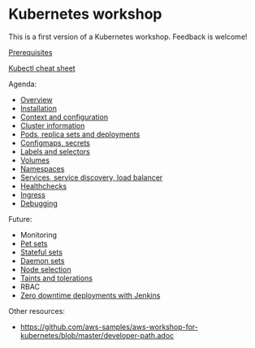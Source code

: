 # Kubernetes workshop

This is a first version of a Kubernetes workshop. Feedback is welcome!

[Prerequisites](./prerequisites.md)

[Kubectl cheat sheet](https://kubernetes.io/docs/reference/kubectl/cheatsheet/)

Agenda:
* [Overview](./overview.md)
* [Installation](./installation.md)
* [Context and configuration](./cluster/context.md)
* [Cluster information](./cluster/information.md)
* [Pods, replica sets and deployments](./deployments/pods.md)
* [Configmaps, secrets](./configs/configmaps.md)
* [Labels and selectors](./labels/labels.md)
* [Volumes](./volumes/volumes.md)
* [Namespaces](./namespaces/namespaces.md)
* [Services, service discovery, load balancer](./services/services.md)
* [Healthchecks](./healthchecks/probes.md)
* [Ingress](./ingress/ingress.md)
* [Debugging](./debugging/debugging.md)

Future:
* Monitoring
* [Pet sets](https://kubernetes-v1-4.github.io/docs/user-guide/petset/)
* [Stateful sets](https://kubernetes.io/docs/concepts/workloads/controllers/statefulset/)
* [Daemon sets](https://kubernetes-v1-4.github.io/docs/admin/daemons/)
* [Node selection](https://kubernetes.io/docs/concepts/configuration/assign-pod-node/)
* [Taints and tolerations](https://kubernetes.io/docs/concepts/configuration/taint-and-toleration/)
* RBAC
* [Zero downtime deployments with Jenkins](https://kubernetes.io/blog/2018/04/30/zero-downtime-deployment-kubernetes-jenkins/)

Other resources:
* https://github.com/aws-samples/aws-workshop-for-kubernetes/blob/master/developer-path.adoc